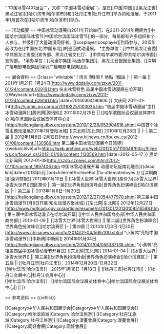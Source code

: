 '''中国冰雪ACG展会'''，又称'''中国冰雪动漫展'''，是在[[中国|中国]][[黑龙江省|黑龙江省]][[哈尔滨市|哈尔滨市]]和[[牡丹江市|牡丹江市]]举办的动漫展，于2011年1月首次在[[哈尔滨市|哈尔滨市]]举办。

== 活动概要 ==
中国冰雪动漫展自2011年开始举行，在2011-2014年期间为[[中国哈尔滨国际冰雪节|中国哈尔滨国际冰雪节]]的一部分，每届都有许多组织和个人参与，并吸引了大量动漫同好者、[[cosplayer|cosplayer]]到场参与。2015年起改为在[[中国东北|中国东北]]的巡回式动漫展。
*主办单位：[[中共黑龙江省委|中共黑龙江省委]]宣传部、黑龙江省文化厅、[[中共哈尔滨市委|中共哈尔滨市委]]宣传部。
*承办单位：[[马迭尔集团|马迭尔集团]]、黑龙江日报报业集团、[[深圳广播电影电视集团|深圳广播电影电视集团]]。

== 展会資料 ==
{|class="wikitable"
! 场次 !!時間 !! 地點 !!備註
|-
| 第一届 || 2011年1月21日-1月24日<ref>[http://www.dqdaily.com/ztxw/2011-01/24/content_629161.htm 突出冰雪特色 首届中国冰雪动漫展在哈开幕] {{Wayback|url=http://www.dqdaily.com/ztxw/2011-01/24/content_629161.htm |date=20160304190806 }} 大庆网 2011-01-24</ref><ref>[http://comic.qq.com/a/20110225/000035.htm “首届中国冰雪动漫展”主打冰雪动漫牌] [[腾讯网|腾讯网]] 2011年02月25日</ref> || [[哈尔滨国际会议展览体育中心|哈尔滨国际会议展览体育中心]]<ref>[http://heilongjiang.dbw.cn/system/2010/12/28/052904616.shtml 中国首个冰雪主题动漫展2011年1月登陆冰城] [[东北网|东北网]] 2010年12月28日</ref> || 
|-
| 第二届 || 2012年1月8日-2月12日<ref>[http://www.hljnews.cn/fouxw_cs/2012-01/08/content_1130569.htm 第二届中国冰雪动漫展今日鸣锣] {{webarchive|url=https://web.archive.org/web/20120517110048/http://hljnews.cn/fouxw_cs/2012-01/08/content_1130569.htm |date=2012-05-17 }} 黑龙江新闻网 2012-01-08</ref><ref>[http://szsb.sznews.com/html/2012-01/10/content_1897406.htm 中国冰雪动漫展开幕 动漫论坛促南北融合]{{dead link|date=2018年5月 |bot=InternetArchiveBot |fix-attempted=yes }} [[深圳商报|深圳商报]] 2012年01月10日</ref> || [[冰雪大世界|冰雪大世界]]<ref>票价为[[冰雪大世界|冰雪大世界]]园区票价</ref> || 第一届[[世界角色扮演峰会|世界角色扮演峰会]]哈尔滨赛区
|-
| 第三届 || 2013年1月8日-1月20日<ref>[http://heilongjiang.dbw.cn/system/2012/12/27/054477970.shtml 第三届中国冰雪动漫节1月8日开幕 知名动漫齐聚冰城] [[东北网|东北网]] 2012年12月27日</ref><ref>[http://www.mofcom.gov.cn/aarticle/resume/n/201301/20130108516588.html 第三届中国冰雪动漫节在哈尔滨开幕] [[中华人民共和国商务部|中华人民共和国商务部]] 2013-01-09</ref> || [[冰雪大世界|冰雪大世界]] || 第二届[[世界角色扮演峰会|世界角色扮演峰会]]哈尔滨赛区
|-
| 第四届 || 2014年1月3日-1月20日<ref>[http://www.chinanews.com/tp/2014/01-04/5697310.shtml “小黄鸭”亮相中国冰雪动漫节] [[中新网|中新网]] 2014年01月04日</ref><ref>[http://heilongjiang.dbw.cn/system/2014/01/04/055387138.shtml “小黄鸭”亮相第四届中国冰雪动漫节开幕式] [[东北网|东北网]] 2014-01-04</ref> || [[冰雪大世界|冰雪大世界]] || 第三届[[世界角色扮演峰会|世界角色扮演峰会]]哈尔滨赛区
|-
| 第五届 || [[牡丹江市|牡丹江市]]：2014年12月20日-12月22日<br/>[[哈尔滨市|哈尔滨市]]：2015年1月16日-1月18日 || [[牡丹江市|牡丹江市]]：[[牡丹江会展中心|牡丹江会展中心]]<br/>[[哈尔滨市|哈尔滨市]]：[[哈尔滨国际会议展览体育中心|哈尔滨国际会议展览体育中心]] || 
|}

== 参考资料 ==
{{reflist}}

[[Category:中华人民共和国展览会|Category:中华人民共和国展览会]]
[[Category:哈尔滨旅游|Category:哈尔滨旅游]]
[[Category:牡丹江旅游|Category:牡丹江旅游]]
[[Category:漫畫會展|Category:漫畫會展]]
[[Category:同好會展|Category:同好會展]]